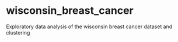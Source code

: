 # wisconsin_breast_cancer
Exploratory data analysis of the wisconsin breast cancer dataset and clustering
